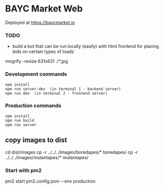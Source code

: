 # BAYC Market Web
 
 Deployed at https://baycmarket.io
 
  
 


### TODO  
 
- build a bot that can be run locally (easily) with html frontend for placing bids on certain types of toadz 
 

 mogrify -resize 631x631 ./*.jpg

 

### Development commands
```
npm install
npm run server-dev  (in terminal 1 - backend server)
npm run dev  (in terminal 2 - frontend server)
```

### Production commands
```
npm install
npm run build
npm run server
```
 
## copy images to dist 
cd dist/images
cp -r ../../../images/boredapes/* boredapes/
cp -r ../../../images/mutantapes/* mutantapes/




 ### Start with pm2 
 pm2 start pm2.config.json --env production 


